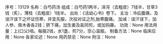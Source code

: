 序号：13129
名称：白芍药汤
组成：白芍药1两半，泽泻（去粗皮）7钱半，甘草3钱（炙），薄桂（去粗皮）1钱半。
出处：《活幼心书》卷下。
主治：冷疝腹痛，及误汗误下之坏证伤寒，并宜先服，次投对证之剂,胎寒腹痛。
加减：误汗误下，加人参、南木香各2钱；脐下痛，加生姜及盐同煎，或加钩藤。
功效：None
用法用量：上(口父)咀。每服2钱，水1盏，煎7分，空心温服。
制备方法：None
临床应用：None
各家论述：None
用药禁忌：None
附注：None
